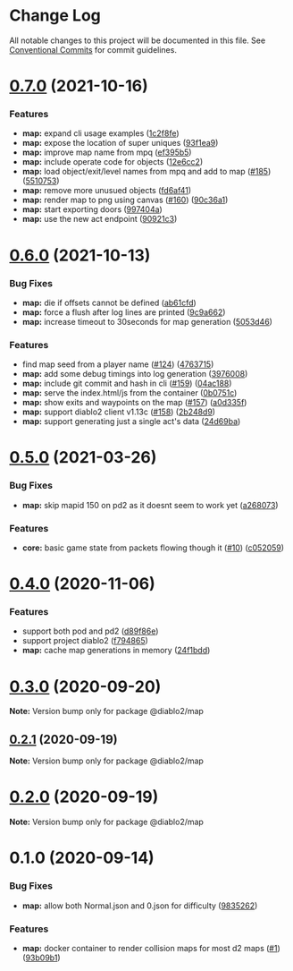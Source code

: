 # Change Log

All notable changes to this project will be documented in this file.
See [Conventional Commits](https://conventionalcommits.org) for commit guidelines.

# [0.7.0](https://github.com/blacha/diablo2/compare/v0.6.0...v0.7.0) (2021-10-16)


### Features

* **map:** expand cli usage examples ([1c2f8fe](https://github.com/blacha/diablo2/commit/1c2f8fe98e6275eac56746c4698a0598c72bc519))
* **map:** expose the location of super uniques ([93f1ea9](https://github.com/blacha/diablo2/commit/93f1ea96d4b8e1f312d518bc1f554d8162ef533b))
* **map:** improve map name from mpq ([ef395b5](https://github.com/blacha/diablo2/commit/ef395b5deabfb57bbbeefd29a0e53381a2ab0cbf))
* **map:** include operate code for objects ([12e6cc2](https://github.com/blacha/diablo2/commit/12e6cc2b3b22b0d337458caa8b2200a2b8497673))
* **map:** load object/exit/level names from mpq and add to map ([#185](https://github.com/blacha/diablo2/issues/185)) ([5510753](https://github.com/blacha/diablo2/commit/5510753d0f67fc78a534a4f67784c420fcd5a2a6))
* **map:** remove more unusued objects ([fd6af41](https://github.com/blacha/diablo2/commit/fd6af41c086f6ddeab1f869e6bacd476927dca79))
* **map:** render map to png using canvas ([#160](https://github.com/blacha/diablo2/issues/160)) ([90c36a1](https://github.com/blacha/diablo2/commit/90c36a1cdc328f8430921c9a42bd06f1bd64d0a0))
* **map:** start exporting doors ([997404a](https://github.com/blacha/diablo2/commit/997404abc97cd88885b32f97adf41be89e88fc11))
* **map:** use the new act endpoint ([90921c3](https://github.com/blacha/diablo2/commit/90921c368469d87f3e417c30612d88401272e0d7))





# [0.6.0](https://github.com/blacha/diablo2/compare/v0.5.0...v0.6.0) (2021-10-13)


### Bug Fixes

* **map:** die if offsets cannot be defined ([ab61cfd](https://github.com/blacha/diablo2/commit/ab61cfdb377a72cba06978bafe87dab55a2730c4))
* **map:** force a flush after log lines are printed ([9c9a662](https://github.com/blacha/diablo2/commit/9c9a662b5ebebeaad3b457567aaea50969d0b08f))
* **map:** increase timeout to 30seconds for map generation ([5053d46](https://github.com/blacha/diablo2/commit/5053d46a717690dbebd5af69d49fdbe876a3f18d))


### Features

* find map seed from a player name ([#124](https://github.com/blacha/diablo2/issues/124)) ([4763715](https://github.com/blacha/diablo2/commit/476371515e874024bbab730d65dd5319157c07b6))
* **map:** add some debug timings into log generation ([3976008](https://github.com/blacha/diablo2/commit/397600879555799ebd0fd1fe277f29db57371c76))
* **map:** include git commit and hash in cli ([#159](https://github.com/blacha/diablo2/issues/159)) ([04ac188](https://github.com/blacha/diablo2/commit/04ac188a816f44ae5e45f407ec12d9249839016a))
* **map:** serve the index.html/js from the container ([0b0751c](https://github.com/blacha/diablo2/commit/0b0751cb91bcc5f20d3ed3c525b1baed72211628))
* **map:** show exits and waypoints on the map ([#157](https://github.com/blacha/diablo2/issues/157)) ([a0d335f](https://github.com/blacha/diablo2/commit/a0d335f1640c99c04222ab891c668413c50e17b9))
* **map:** support diablo2 client v1.13c ([#158](https://github.com/blacha/diablo2/issues/158)) ([2b248d9](https://github.com/blacha/diablo2/commit/2b248d93aaa867799c287bfdfc6aefbbc7245833))
* **map:** support generating just a single act's data ([24d69ba](https://github.com/blacha/diablo2/commit/24d69ba941b18e69494fa4c46d739c211a773201))





# [0.5.0](https://github.com/blacha/diablo2/compare/v0.4.0...v0.5.0) (2021-03-26)


### Bug Fixes

* **map:** skip mapid 150 on pd2 as it doesnt seem to work yet ([a268073](https://github.com/blacha/diablo2/commit/a2680739a8615e01f7562c25a52d35155cb56393))


### Features

* **core:** basic game state from packets flowing though it ([#10](https://github.com/blacha/diablo2/issues/10)) ([c052059](https://github.com/blacha/diablo2/commit/c052059bbe2a62957cbfd877016fdabc1affe13c))





# [0.4.0](https://github.com/blacha/diablo2/compare/v0.3.0...v0.4.0) (2020-11-06)


### Features

* support both pod and pd2 ([d89f86e](https://github.com/blacha/diablo2/commit/d89f86ed5cd5ce1966ad71f8d10c55f4b09e2add))
* support project diablo2 ([f794865](https://github.com/blacha/diablo2/commit/f79486559a6e0c9a5bb37607d0361fe873500f2c))
* **map:** cache map generations in memory ([24f1bdd](https://github.com/blacha/diablo2/commit/24f1bdd0db415b9246aa9f85b4f16b0e5e045d98))





# [0.3.0](https://github.com/blacha/diablo2/compare/v0.2.1...v0.3.0) (2020-09-20)

**Note:** Version bump only for package @diablo2/map





## [0.2.1](https://github.com/blacha/diablo2/compare/v0.2.0...v0.2.1) (2020-09-19)

**Note:** Version bump only for package @diablo2/map





# [0.2.0](https://github.com/blacha/diablo2/compare/v0.1.0...v0.2.0) (2020-09-19)

**Note:** Version bump only for package @diablo2/map





# 0.1.0 (2020-09-14)


### Bug Fixes

* **map:** allow both Normal.json and 0.json for difficulty ([9835262](https://github.com/blacha/diablo2/commit/98352622ed81b180b63ed150791d73762d98854a))


### Features

* **map:** docker container to render collision maps for most d2 maps ([#1](https://github.com/blacha/diablo2/issues/1)) ([93b09b1](https://github.com/blacha/diablo2/commit/93b09b13df18bd6211a09a9af62ce6c051f9c9e2))
